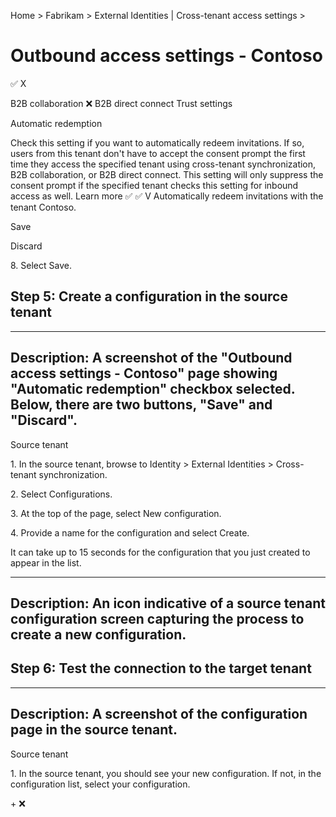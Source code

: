 Home > Fabrikam > External Identities | Cross-tenant access settings >

Outbound access settings - Contoso
===
✅
X

B2B collaboration ❌ B2B direct connect Trust settings

Automatic redemption

Check this setting if you want to automatically redeem invitations. If so, users from this tenant don't have to accept the consent prompt the first time they access the specified tenant using cross-tenant synchronization, B2B collaboration, or B2B direct connect. This setting will only suppress the consent prompt if the specified tenant checks this setting for inbound access as well. Learn more
✅ ✅
V Automatically redeem invitations with the tenant Contoso.

Save

Discard

8\. Select Save.


## Step 5: Create a configuration in the source tenant

---
Description: A screenshot of the "Outbound access settings - Contoso" page showing "Automatic redemption" checkbox selected. Below, there are two buttons, "Save" and "Discard".
---

Source tenant

1\. In the source tenant, browse to Identity > External Identities > Cross-tenant synchronization.

2\. Select Configurations.

3\. At the top of the page, select New configuration.

4\. Provide a name for the configuration and select Create.

It can take up to 15 seconds for the configuration that you just created to appear in the list.

---
Description: An icon indicative of a source tenant configuration screen capturing the process to create a new configuration.
---

## Step 6: Test the connection to the target tenant

---
Description: A screenshot of the configuration page in the source tenant.
---

Source tenant

1\. In the source tenant, you should see your new configuration. If not, in the configuration list, select your configuration.

\+
❌
